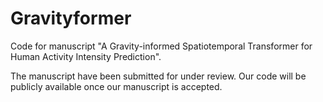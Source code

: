 # Gravityformer

Code for manuscript "A Gravity-informed Spatiotemporal Transformer for Human Activity Intensity Prediction".

The manuscript have been submitted for under review. Our code will be publicly available once our manuscript is accepted.
